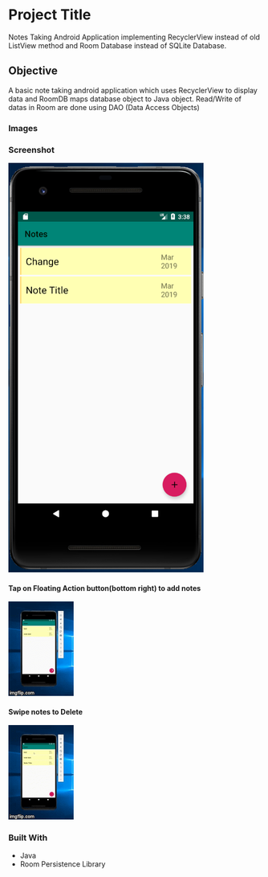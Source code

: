 # Project Title

Notes Taking Android Application implementing RecyclerView instead of old ListView method and Room Database instead of SQLite Database.

## Objective

A basic note taking android application which uses RecyclerView to display data and RoomDB maps database object to Java object. Read/Write of datas in Room are done using DAO (Data Access Objects)

<!---
(Repository is alsp impleneted in app incase multiple sources of DB are used eg. Elastic Search, Firebase)
-->

### Images

### Screenshot
![alt text](https://raw.githubusercontent.com/jsam6/ToDoAndroidApp/master/notes-img/screenshot-1.PNG "Screenshot 1")


#### Tap on Floating Action button(bottom right) to add notes

![alt text](https://raw.githubusercontent.com/jsam6/ToDoAndroidApp/master/notes-img/add.gif "Adding Note")

#### Swipe notes to Delete
![alt text](https://raw.githubusercontent.com/jsam6/ToDoAndroidApp/master/notes-img/swipe.gif "Swipe Note")

### Built With
* Java
* Room Persistence Library

